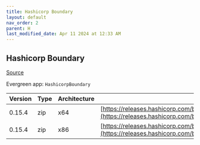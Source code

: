 ```yaml
---
title: Hashicorp Boundary
layout: default
nav_order: 2
parent: H
last_modified_date: Apr 11 2024 at 12:33 AM
---
```


## Hashicorp Boundary

[Source](https://www.boundaryproject.io/)

Evergreen app: `HashicorpBoundary`

| Version | Type | Architecture | URI                                                                                                                                                                  |
| ------- | ---- | ------------ | -------------------------------------------------------------------------------------------------------------------------------------------------------------------- |
| 0.15.4  | zip  | x64          | [https://releases.hashicorp.com/boundary/0.15.4/boundary_0.15.4_windows_amd64.zip](https://releases.hashicorp.com/boundary/0.15.4/boundary_0.15.4_windows_amd64.zip) |
| 0.15.4  | zip  | x86          | [https://releases.hashicorp.com/boundary/0.15.4/boundary_0.15.4_windows_386.zip](https://releases.hashicorp.com/boundary/0.15.4/boundary_0.15.4_windows_386.zip)     |
